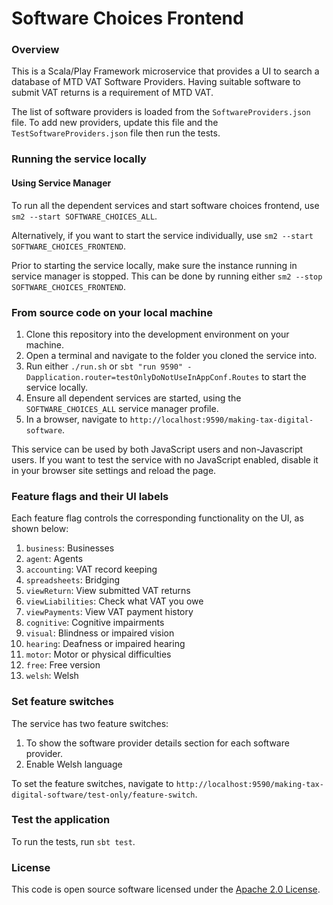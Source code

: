 # Software Choices Frontend

### Overview
This is a Scala/Play Framework microservice that provides a UI to search a database of MTD VAT Software Providers. 
Having suitable software to submit VAT returns is a requirement of MTD VAT.

The list of software providers is loaded from the `SoftwareProviders.json` file. To add new providers, update this file and the `TestSoftwareProviders.json` file then run the tests.

### Running the service locally

#### Using Service Manager
To run all the dependent services and start software choices frontend, use `sm2 --start SOFTWARE_CHOICES_ALL`.

Alternatively, if you want to start the service individually, use `sm2 --start SOFTWARE_CHOICES_FRONTEND`.

Prior to starting the service locally, make sure the instance running in service manager is stopped. 
This can be done by running either `sm2 --stop SOFTWARE_CHOICES_FRONTEND`.

### From source code on your local machine
1. Clone this repository into the development environment on your machine.
2. Open a terminal and navigate to the folder you cloned the service into.
3. Run either `./run.sh` or `sbt "run 9590" -Dapplication.router=testOnlyDoNotUseInAppConf.Routes` to start the service locally.
4. Ensure all dependent services are started, using the `SOFTWARE_CHOICES_ALL` service manager profile.
5. In a browser, navigate to `http://localhost:9590/making-tax-digital-software`.

This service can be used by both JavaScript users and non-Javascript users. If you want to test the service with no JavaScript enabled, disable it in your browser site settings and reload the page.

### Feature flags and their UI labels
Each feature flag controls the corresponding functionality on the UI, as shown below:
1. `business`: Businesses
2. `agent`: Agents
3. `accounting`: VAT record keeping
4. `spreadsheets`: Bridging
5. `viewReturn`: View submitted VAT returns
6. `viewLiabilities`: Check what VAT you owe
7. `viewPayments`: View VAT payment history
8. `cognitive`: Cognitive impairments
9. `visual`: Blindness or impaired vision 
10. `hearing`: Deafness or impaired hearing 
11. `motor`: Motor or physical difficulties
12. `free`: Free version
13. `welsh`: Welsh

### Set feature switches
The service has two feature switches: 
1. To show the software provider details section for each software provider.
2. Enable Welsh language

To set the feature switches, navigate to `http://localhost:9590/making-tax-digital-software/test-only/feature-switch`.

### Test the application
To run the tests, run `sbt test`.

### License
This code is open source software licensed under the [Apache 2.0 License]("http://www.apache.org/licenses/LICENSE-2.0.html").